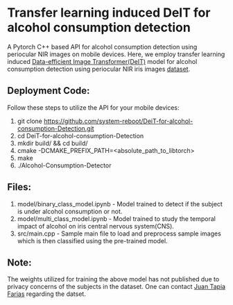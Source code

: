 # Transfer learning induced DeIT for alcohol consumption detection

A Pytorch C++ based API for alcohol consumption detection using periocular NIR images on mobile devices. Here, we employ transfer learning induced [Data-efficient Image Transformer(DeIT)](https://arxiv.org/pdf/2012.12877.pdf) model for alcohol consumption detection using periocular NIR iris images [dataset](https://ieee-dataport.org/documents/nir-iris-images-under-alcohol-effect). 

## Deployment Code:

Follow these steps to utilize the API for your mobile devices:

1. git clone https://github.com/system-reboot/DeiT-for-alcohol-consumption-Detection.git
2. cd DeiT-for-alcohol-consumption-Detection
3. mkdir build/ && cd build/
4. cmake -DCMAKE_PREFIX_PATH=<absolute_path_to_libtorch>
5. make
6. ./Alcohol-Consumption-Detector <path to your image file>

## Files:

1. model/binary_class_model.ipynb - Model trained to detect if the subject is under alcohol consumption or not.
2. model/multi_class_model.ipynb - Model trained to study the temporal impact of alcohol on iris central nervous system(CNS).
3. src/main.cpp - Sample main file to load and preprocess sample images which is then classified using the pre-trained model.

## Note:

The weights utilized for training the above model has not published due to privacy concerns of the subjects in the dataset. One can contact [Juan Tapia Farias](https://scholar.google.es/citations?user=DtZ-bo8AAAAJ&hl=es) regarding the datset.

